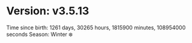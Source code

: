 # Version: v3.5.13
Time since birth: 1261 days, 30265 hours, 1815900 minutes, 108954000 seconds
Season: Winter ❄️
